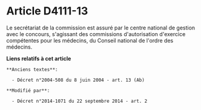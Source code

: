 # Article D4111-13

Le secrétariat de la commission est assuré par le centre national de gestion avec le concours, s'agissant des commissions
d'autorisation d'exercice compétentes pour les médecins, du Conseil national de l'ordre des médecins.

**Liens relatifs à cet article**

	**Anciens textes**:

	  - Décret n°2004-508 du 8 juin 2004 - art. 13 (Ab)

	**Modifié par**:

	  - Décret n°2014-1071 du 22 septembre 2014 - art. 2
